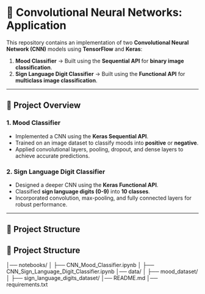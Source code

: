 # 🧠 Convolutional Neural Networks: Application

This repository contains an implementation of two **Convolutional Neural Network (CNN)** models using **TensorFlow** and **Keras**:

1. **Mood Classifier** → Built using the **Sequential API** for **binary image classification**.
2. **Sign Language Digit Classifier** → Built using the **Functional API** for **multiclass image classification**.

---

## 🚀 Project Overview

### **1. Mood Classifier**
- Implemented a CNN using the **Keras Sequential API**.
- Trained on an image dataset to classify moods into **positive** or **negative**.
- Applied convolutional layers, pooling, dropout, and dense layers to achieve accurate predictions.

### **2. Sign Language Digit Classifier**
- Designed a deeper CNN using the **Keras Functional API**.
- Classified **sign language digits (0-9)** into **10 classes**.
- Incorporated convolution, max-pooling, and fully connected layers for robust performance.

---

## 📂 Project Structure



## 📂 Project Structure

│── notebooks/
│ ├── CNN_Mood_Classifier.ipynb
│ ├── CNN_Sign_Language_Digit_Classifier.ipynb
│── data/
│ ├── mood_dataset/
│ ├── sign_language_digits_dataset/
│── README.md
│── requirements.txt
